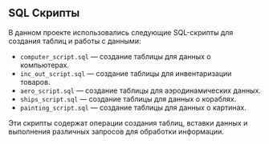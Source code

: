 ## SQL Скрипты

В данном проекте использовались следующие SQL-скрипты для создания таблиц и работы с данными:

- `computer_script.sql` — создание таблицы для данных о компьютерах.
- `inc_out_script.sql` — создание таблицы для инвентаризации товаров.
- `aero_script.sql` — создание таблицы для аэродинамических данных.
- `ships_script.sql` — создание таблицы для данных о кораблях.
- `painting_script.sql` — создание таблицы для данных о картинах.

Эти скрипты содержат операции создания таблиц, вставки данных и выполнения различных запросов для обработки информации.